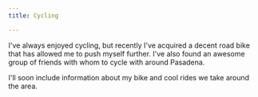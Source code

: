 ```yaml
---
title: Cycling

---
```


I've always enjoyed cycling, but recently I've acquired a decent road bike that has allowed me to push myself further. I've also found an awesome group of friends with whom to cycle with around Pasadena.

I'll soon include information about my bike and cool rides we take around the area.
